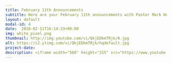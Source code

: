 ```yaml
---
title: February 11th Announcements
subtitle: Here are your February 11th announcements with Pastor Mark Hornback and Richie Runnells
layout: default
modal-id: 4 
date:  2018-02-11T16:14:33+00:00
img: white_pixel.png
thumbnail: http://img.youtube.com/vi/QkjEDkmTRjk/0.jpg
alt: https://i2.ytimg.com/vi/QkjEDkmTRjk/hqdefault.jpg
project-date: 
description: <iframe width="560" height="315" src="https://www.youtube.com/embed/QkjEDkmTRjk" frameborder="0" allowfullscreen></iframe> 
---
```

